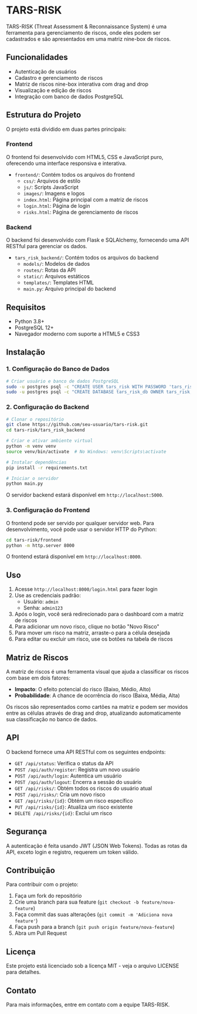 # TARS-RISK

TARS-RISK (Threat Assessment & Reconnaissance System) é uma ferramenta para gerenciamento de riscos, onde eles podem ser cadastrados e são apresentados em uma matriz nine-box de riscos.

## Funcionalidades

- Autenticação de usuários
- Cadastro e gerenciamento de riscos
- Matriz de riscos nine-box interativa com drag and drop
- Visualização e edição de riscos
- Integração com banco de dados PostgreSQL

## Estrutura do Projeto

O projeto está dividido em duas partes principais:

### Frontend

O frontend foi desenvolvido com HTML5, CSS e JavaScript puro, oferecendo uma interface responsiva e interativa.

- `frontend/`: Contém todos os arquivos do frontend
  - `css/`: Arquivos de estilo
  - `js/`: Scripts JavaScript
  - `images/`: Imagens e logos
  - `index.html`: Página principal com a matriz de riscos
  - `login.html`: Página de login
  - `risks.html`: Página de gerenciamento de riscos

### Backend

O backend foi desenvolvido com Flask e SQLAlchemy, fornecendo uma API RESTful para gerenciar os dados.

- `tars_risk_backend/`: Contém todos os arquivos do backend
  - `models/`: Modelos de dados
  - `routes/`: Rotas da API
  - `static/`: Arquivos estáticos
  - `templates/`: Templates HTML
  - `main.py`: Arquivo principal do backend

## Requisitos

- Python 3.8+
- PostgreSQL 12+
- Navegador moderno com suporte a HTML5 e CSS3

## Instalação

### 1. Configuração do Banco de Dados

```bash
# Criar usuário e banco de dados PostgreSQL
sudo -u postgres psql -c "CREATE USER tars_risk WITH PASSWORD 'tars_risk_password';"
sudo -u postgres psql -c "CREATE DATABASE tars_risk_db OWNER tars_risk;"
```

### 2. Configuração do Backend

```bash
# Clonar o repositório
git clone https://github.com/seu-usuario/tars-risk.git
cd tars-risk/tars_risk_backend

# Criar e ativar ambiente virtual
python -m venv venv
source venv/bin/activate  # No Windows: venv\Scripts\activate

# Instalar dependências
pip install -r requirements.txt

# Iniciar o servidor
python main.py
```

O servidor backend estará disponível em `http://localhost:5000`.

### 3. Configuração do Frontend

O frontend pode ser servido por qualquer servidor web. Para desenvolvimento, você pode usar o servidor HTTP do Python:

```bash
cd tars-risk/frontend
python -m http.server 8000
```

O frontend estará disponível em `http://localhost:8000`.

## Uso

1. Acesse `http://localhost:8000/login.html` para fazer login
2. Use as credenciais padrão:
   - Usuário: `admin`
   - Senha: `admin123`
3. Após o login, você será redirecionado para o dashboard com a matriz de riscos
4. Para adicionar um novo risco, clique no botão "Novo Risco"
5. Para mover um risco na matriz, arraste-o para a célula desejada
6. Para editar ou excluir um risco, use os botões na tabela de riscos

## Matriz de Riscos

A matriz de riscos é uma ferramenta visual que ajuda a classificar os riscos com base em dois fatores:

- **Impacto**: O efeito potencial do risco (Baixo, Médio, Alto)
- **Probabilidade**: A chance de ocorrência do risco (Baixa, Média, Alta)

Os riscos são representados como cartões na matriz e podem ser movidos entre as células através de drag and drop, atualizando automaticamente sua classificação no banco de dados.

## API

O backend fornece uma API RESTful com os seguintes endpoints:

- `GET /api/status`: Verifica o status da API
- `POST /api/auth/register`: Registra um novo usuário
- `POST /api/auth/login`: Autentica um usuário
- `POST /api/auth/logout`: Encerra a sessão do usuário
- `GET /api/risks/`: Obtém todos os riscos do usuário atual
- `POST /api/risks/`: Cria um novo risco
- `GET /api/risks/{id}`: Obtém um risco específico
- `PUT /api/risks/{id}`: Atualiza um risco existente
- `DELETE /api/risks/{id}`: Exclui um risco

## Segurança

A autenticação é feita usando JWT (JSON Web Tokens). Todas as rotas da API, exceto login e registro, requerem um token válido.

## Contribuição

Para contribuir com o projeto:

1. Faça um fork do repositório
2. Crie uma branch para sua feature (`git checkout -b feature/nova-feature`)
3. Faça commit das suas alterações (`git commit -m 'Adiciona nova feature'`)
4. Faça push para a branch (`git push origin feature/nova-feature`)
5. Abra um Pull Request

## Licença

Este projeto está licenciado sob a licença MIT - veja o arquivo LICENSE para detalhes.

## Contato

Para mais informações, entre em contato com a equipe TARS-RISK.

